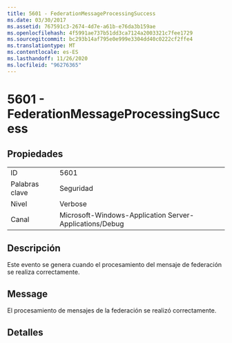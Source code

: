 ```yaml
---
title: 5601 - FederationMessageProcessingSuccess
ms.date: 03/30/2017
ms.assetid: 767591c3-2674-4d7e-a61b-e76da3b159ae
ms.openlocfilehash: 4f5991ae737b51dd3ca7124a2003321c7fee1729
ms.sourcegitcommit: bc293b14af795e0e999e3304dd40c0222cf2ffe4
ms.translationtype: MT
ms.contentlocale: es-ES
ms.lasthandoff: 11/26/2020
ms.locfileid: "96276365"
---
```

# <a name="5601---federationmessageprocessingsuccess"></a>5601 - FederationMessageProcessingSuccess

## <a name="properties"></a>Propiedades  
  
|||  
|-|-|  
|ID|5601|  
|Palabras clave|Seguridad|  
|Nivel|Verbose|  
|Canal|Microsoft-Windows-Application Server-Applications/Debug|  
  
## <a name="description"></a>Descripción  

 Este evento se genera cuando el procesamiento del mensaje de federación se realiza correctamente.  
  
## <a name="message"></a>Message  

 El procesamiento de mensajes de la federación se realizó correctamente.  
  
## <a name="details"></a>Detalles
